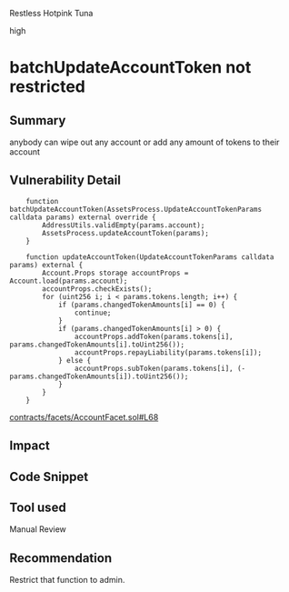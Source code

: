 Restless Hotpink Tuna

high

# batchUpdateAccountToken not restricted

## Summary
anybody can wipe out any account or add any amount of tokens to their account
## Vulnerability Detail
```solidity
    function batchUpdateAccountToken(AssetsProcess.UpdateAccountTokenParams calldata params) external override {
        AddressUtils.validEmpty(params.account);
        AssetsProcess.updateAccountToken(params);
    }

    function updateAccountToken(UpdateAccountTokenParams calldata params) external {
        Account.Props storage accountProps = Account.load(params.account);
        accountProps.checkExists();
        for (uint256 i; i < params.tokens.length; i++) {
            if (params.changedTokenAmounts[i] == 0) {
                continue;
            }
            if (params.changedTokenAmounts[i] > 0) {
                accountProps.addToken(params.tokens[i], params.changedTokenAmounts[i].toUint256());
                accountProps.repayLiability(params.tokens[i]);
            } else {
                accountProps.subToken(params.tokens[i], (-params.changedTokenAmounts[i]).toUint256());
            }
        }
    }

```
[contracts/facets/AccountFacet.sol#L68](https://github.com/sherlock-audit/2024-05-elfi-protocol/blob/main/elfi-perp-contracts/contracts/facets/AccountFacet.sol#L68)
## Impact

## Code Snippet

## Tool used

Manual Review

## Recommendation
Restrict that function to admin.